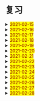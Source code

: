 # 复习

<details>
  <summary><mark><font color=darkred>2021-02-15</font></mark></summary>
<br/>cold cold 冷的；伤风；感冒
<br/>both both 双方；两者
<br/>woman woman 女人；妇女；
<br/>always always 通常；总是；
<br/>bread bread 面包；生计；
<br/>agree agree 同意；赞同；
<br/>clever clever 聪明的 伶俐的
<br/>run run run 奔跑；跑；赛跑；管理；经营；
<br/>who who 谁；
<br/>cover cover 翻唱；覆盖；封面；盖子；
<br/>cream cream 奶油；乳脂；奶油色；淡黄色；米色；
<br/>playground playground 操场；
<br/>please please 拜托；请；使满意；取悦；
<br/>bread bread 面包；生计；
<br/>happy happy 快乐的；幸福的；高兴的；
<br/>clever clever 聪明的；伶俐的；
<br/>air air 空气；大气；
<br/>brave brave 勇敢的；
<br/>camp camp 野营；宿营；夏令营；
<br/>cream cream 奶油；乳脂；淡黄色；米黄色；奶油色；
<br/>late late 迟的；晚的；迟地；晚地；
<br/>song song 歌曲；乐曲；
<br/>cost cost 费用；花费；成本；代价；
<br/>he he 他；
<br/>anyway anyway 总之；不管怎样；无论如何
<br/>what what 什么；
<br/>brave brave 勇敢的；
<br/>camp camp 宿营；野营；夏令营；
<br/>head head 头部；头顶；头；领导；主管；
<br/>late late 迟的；晚的；迟地；晚地；
<br/>among among 在中间（三个以上之间）
<br/>cost cost 花费；成本；代价；费用；
<br/>pupil pupil 学生；未成年；瞳孔；
<br/>anyway anyway 总之；不管怎样；无论如何；
<br/>brain brain 大脑；头脑；智力；
<br/>bread bread 面包；生计；
<br/>kind kind 种类；友善的；仁慈的；性质；
<br/>clever clever 聪明的；伶俐的；
<br/>teacher teacher 教师；
<br/>among among 在中间；
<br/>cream cream 奶油；乳脂；淡黄色；奶油色；米色；
<br/>pupil pupil 学生；未成年；瞳孔；
<br/>chopsticks chopsticks 筷子；
<br/>brain brain 大脑；头脑；智力；
<br/>lunch lunch 午餐；午饭；
<br/>kind kind 种类；友善的；仁慈的；性质；
<br/>feel feel 感觉；觉得；
<br/>brave brave 勇敢的；
<br/>camp camp 宿营；野营；夏令营；
<br/>use use use 使用；
<br/>late late 
<br/>cost cost 
<br/>anyway anyway
<br/>bridge bridge  桥；桥牌；
<br/>kind kind 种类；性质；仁慈的；友善的；
<br/>umbrella umbrella 伞；雨伞；保护伞；太阳伞；
<br/>hour hour 小时；
<br/>among among 在中间；
<br/>dear dear 亲爱的；昂贵的；
<br/>pupil pupil 学生；未成年；瞳孔；
<br/>about about 关于；大约；在各处；四处；
<br/>brain brain 大脑；脑袋；智力；
<br/>brideg bridge 桥；桥牌；
<br/>kind kind 种类；性质；仁慈的；友善的；
<br/>umbrella umbrella 伞；雨伞；保护伞；太阳伞；
<br/>cook cook 炊事员；厨师；烹调；做饭；
<br/>cake cake 蛋糕；饼；糕；
<br/>dear dear 亲爱的；昂贵的；
<br/>now now 现在；马上；
<br/>mother mother 母亲；
<br/>table table 表格；桌子；
<br/>old old 老的；
<br/>hungry hungry 饥饿的；渴望的；
<br/>bridge bridge 桥；桥牌；
<br/>cook cook 炊事员；厨师；烹调；做饭；
<br/>kind kind 
<br/>umbrella umbrella 
<br/>dear dear 亲爱的；昂贵的；
<br/>hungry hungry 饥饿的；渴望的；
<br/>cook cook 
<br/>hungry hungry 

</details>

<details>
  <summary><mark><font color=darkred>2021-02-16</font></mark></summary>
  <br/>awful awful 可怕的；骇人的；难过的；极坏的；糟糕的；极讨厌的；非常的；极大的；
  <br/>china china 中国；瓷器；瓷料；
  <br/>centre centre 中央；中心；
  <br/>green green 绿色；绿色的；青春；
  <br/>also also 也；还；
  <br/>choice choice 选择；
  <br/>elephant elephant 大象；
  <br/>zoo zoo 动物园；
  <br/>century century 百年；世纪；
  <br/>awful awful 可怕的；骇人的；难过的；非常的；
  <br/>many many 许多的；许多人或物
  <br/>dark 黑暗；深色的；
  <br/>attend attend 参加；出席；
  <br/>also also 也；还；
  <br/>correct correct 正确的；改正；纠正；
  <br/>fruit fruit 水果；
  <br/>word word 单词；话；
  <br/>century century 百年；世纪；
  <br/>bedroom bedroom 卧室；寝室；
  <br/>central central 中心的；中央的
  <br/>star star 星星；恒星；明星；星形；
  <br/>banana banana 香蕉；
  <br/>kind kind 种类；性质；友善的；仁慈的；
  <br/>correct correct 正确的；改正；纠正；
  <br/>ancient ancient 古代的；远古的；
  <br/>any any 任何；一些；
  <br/>hear hear 听见；听到；听说；
  <br/>awful awful 
  <br/>community community 社区；共同体；共同性；共同；一致；
  <br/>clothes clothes 衣服；
  <br/>difficult difficult 困难的；难的；
  <br/>kind kind 种类；性质；友善的；仁慈的；
  <br/>also also 也；还；
  <br/>ancient ancient 远古的；古代的；
  <br/>conversation conversation  谈话；交谈；
  <br/>crazy crazy 疯狂；着迷的；狂热的；发疯的；
  <br/>century century 百年；世纪；
  <br/>community community 社区；共同体；共同性；一致；
  <br/>anyone anyone 任何人；
  <br/>blind blind 瞎的；失明的；
  <br/>kind kind 种类；性质；仁慈的；友善的；
  <br/>girl girl 女孩；
  <br/>you you 你；
  <br/>conversation conversation 谈话；交谈；
  <br/>correct correct  正确的；改正；纠正；
  <br/>your your 你们的；
  <br/>friend friend 朋友；助手；赞助者；
  <br/>certain certain 确定的；肯定的；某些的；某个的；
  <br/>blind blind 瞎的；失明的；
  <br/>alone alone 独自的；单独的；独自地；单独地；
  <br/>flower flower 花；
  <br/>biscuit biscuit 饼干；松饼；淡黄褐色；
  <br/>ancient ancient 古代的；远古的；
  <br/>capital capital 首都；省会；大写字母；资本家
  <br/>climb climb  攀登；攀爬；
  <br/>community community 社区；共同体；共同性；一致；相同；
  <br/>certain certain 确定的；肯定的；某些的；某个的；
  <br/>blind blind 瞎的；失明的；；
  <br/>alone 独自的；单独的；独自地；单独地；
  <br/>windy windy 有风的；多风的；
  <br/>biscuit biscuit 饼干；松饼；淡黄褐色；
  <br/>ancient ancient 远古的；古代的；
  <br/>capital capital 首都；省会；资本家；大写字母；
  <br/>kind kind 种类；性质；仁慈的；友善的；
  <br/>again again 再来；又；再；
  <br/>certain certain 确定的；肯定的；某些的；某个的；
  <br/>blind blind 瞎的；失明的；
  <br/>alone alone 单独的；独自的；单独地；独自地；
  <br/>love love 喜爱；热爱；爱；
  <br/>biscuit biscuit 饼干；松饼；淡黄褐色；
  <br/>conversation conversation 谈话；交谈；
  <br/>sweater sweater 厚运动衫；毛衣；
  <br/>best best 最好的；最好地；最；极；最佳；
  <br/>ancient ancient 远古的；古代的；
  <br/>capital capital 首都；省会；资本家；大写字母；
  <br/>certain certain 确定的；肯定的；某些的；某个的
  <br/>blind blind 瞎的；失明的；
  <br/>alone alone 单独的；独自的；单独地；独自地；
  <br/>biscuit biscuit 饼干；松饼；淡黄褐色；
  <br/>conversation conversation 谈话；交谈；
  <br/>sweater sweater 厚运动衫；毛衣；
  </details>
  <details> 
  <summary><mark><font color=darkred>2021-02-17</font></mark></summary>
  <br/>under under 在...下面；向...下面；
  <br/>give give 给予；给；
  <br/>bus bus 公共汽车；
  <br/>duck duck 鸭子；零分；鸭肉
  <br/>artist artist 艺术家；
  <br/>fine fine 极好的；健康的；细的；纤细的；
  <br/>hello hello 哈喽；喂；你好；
  <br/>dinner dinner 晚餐；正餐；宴会；
  <br/>beat beat 打；击；敲；赢；战胜；
  <br/>soup soup 汤；汁；马力；
  <br/>pencil pencil 铅笔；
  <br/>tomato tomato 西红柿；番茄
  <br/>kitchen kitchen 厨房；炊事人员;炊具
  <br/>child child 孩子；儿童；
  <br/>lake lake 湖；江；
  <br/>bean bean 豆；豆荚；豆科植物；菜豆；豆形种子；
  <br/>Mr Mr 男士；先生；
  <br/>blackboard blackboard 黑板；
  <br/>hair hair 头发；些微；毛发；
  <br/>pencil pencil 铅笔；
  <br/>morning morning 早上；早晨；上午；
  <br/>kitchen kitchen 厨房；炊事人员；炊具；
  <br/>advice advice 建议；忠告；劝告；
  <br/>lake lake 江；湖；
  <br/>bean bean 豆；豆科植物；豆荚；豆形种子；
  <br/>dad dad 父亲；爸爸；爹爹；
  <br/>half half 一半；半；半个；
  <br/>hair hair 头发；毛发；些微；
  <br/>let let 假设；让；允许；出租；
  <br/>classroom classroom 教室；
  <br/>but but 但是；除...外；
  <br/>advice advice advise 建议；忠告；劝告；
  <br/>cloudy cloudy 多云的；阴天的；
  <br/>bean bean bean 豆科；豆；豆荚；豆科植物；豆形种子；
  <br/>hand hand 手；传递；交递；
  <br/>beef beef 牛肉；养；加强；
  <br/>or or 或者；
  <br/>cancer cancer 癌症；恶性肿瘤；
  <br/>pencil pencil 铅笔；
  <br/>house house 房子；住宅；
  <br/>kitchen kitchen 厨师；炊事人员；炊具；
  <br/>lake lake 湖；
  <br/>eye eye 眼睛；
  <br/>bathroom bathroom 浴室；盥洗室；
  <br/>hair hair 头发；毛发；些微；
  <br/>kite kite 风筝；骗钱；涂改；
  <br/>sorry sorry 对不起；抱歉的；
  <br/>place place 住址；地方；安排；放置；
  <br/>advice advice 建议；忠告；劝告；
  <br/>create create 创造；创建；创作；
  <br/>bean bean 豆；豆科植物；豆荚；豆形种子；
  <br/>great great 极好地；很好地；很棒地；巨大的；重大的；极大的；伟大的；好极了；重要的；大师；
  <br/>spring spring 春天；春季；泉水；泉；跳跃；跳起；弹起；
  <br/>short short 短的；个子矮的；
  <br/>kite kite 风筝；骗钱；涂改；
  <br/>picture picture 照片；头像；图画；
  <br/>pen pen 钢笔；
  <br/>season season 季节；赛季；季；
  <br/>yesterday yesterday 昨天；在昨天；
  <br/>kite kite 
   </details>
<details> 
  <summary><mark><font color=darkred>2021-02-18</font></mark></summary>
  <br/>almost almost 几乎；差不多
  <br/>careless careless 粗心的；
  <br/>farmer farmer 农场主；农民；
  <br/>clear clear 清楚的；明确的；清除
  <br/>evening evening 晚上；傍晚；
  <br/>photo photo 照片；
  <br/>bottle bottle 瓶子；一瓶的容量；
  <br/>card card 卡片；明信片；纸牌；贺卡；
  <br/>weather weather 天气；
  <br/>close close 关闭；结束；终止；接近；倒闭；
  <br/>careless careless 粗心的；
  <br/>cross cross 穿过；交叉；十字形；
  <br/>supermarket supermarket 超级市场；超市；
  <br/>football football 足球；足球运动；
  <br/>Australian Australian 澳大利亚的；澳大利亚人的；
  <br/>bottle bottle 瓶子；一瓶的容量；
  <br/>nurse nurse 护士；保姆；照料；护理；
  <br/>April April 四月；
  <br/>it it 它；
  <br/>carry carry 搬；运；带；携带；
  <br/>drink drink 喝；喝酒；饮料；饮；酒；
  <br/>army army 军队；陆军；
  <br/>corner corner 角落；拐角处；
  <br/>and and and 和；
  <br/>cheap cheap 便宜的；
  <br/>snow snow 雪；下雪；
  <br/>river river 河；江；
  <br/>careless careless 粗心的；
  <br/>carrot carrot 胡萝卜；红萝卜；
  <br/>board board 黑板；甲板；木板；董事会；
  <br/>aloud aloud 大声地；
  <br/>corner corner 角落；拐角处；
  <br/>subject subject 课程；科目；学科；主体；主语；
  <br/>cheap cheap 便宜的；
  <br/>bottle bottle 瓶子；一瓶的容量；
  <br/>there there 在那里；那里；到那里；往那里；你瞧；好啦；
  <br/>careful careful 小心的；仔细的；
  <br/>carrot carrot 胡萝卜；红萝卜；
  <br/>big big 大的；
  <br/>milk milk 牛奶；挤奶；
  <br/>kind kind 种类；性质；仁慈的；友善的；
  <br/>fly fly 飞；放飞；飞逝；苍蝇；
  <br/>avoid avoid 避免；避开；
  <br/>them them 他们；它们；她们
  <br/>bike bike 自行车；脚踏车；
  <br/>afraid afraid 害怕；担心；恐怕；
  <br/>calendar calendar 日历；历法；重大事件日程表；
  <br/>by by 乘；通过；靠；用；
  <br/>corner corner 拐角处；角落
  <br/>coat coat 外套；涂层；表皮；皮毛；
  <br/>cheap cheap 便宜的；
  <br/>complete complete 完整的；完全的；全部的；完成；
  <br/>body body 主体；尸体；身体；正文；
  <br/>away away （离）开；向远处；
  <br/>afraid afraid 害怕；恐怕；担心；
  <br/>calendar calendar 日历；历程；重大事件日程表；
  <br/>carrot carrot 胡萝卜；红萝卜；
  <br/>coat coat 外套；涂层；表皮；
  <br/>away away 离开；向远处；
  <br/>afraid afraid 害怕；恐怕；担心；
  <br/>calendar calendar 日历；历程；重大事件日程表；
  <br/>coat coat 
</details>
<details> 
  <summary><mark><font color=darkred>2021-02-19</font></mark></summary>
  <br/>cotton cotton 棉花；棉；棉布；
  <br/>cinema cinema 电影院；电影院；
  <br/>continue continue 持续；继续
  <br/>ear ear 耳朵；
  <br/>grass grass 早；草地；草坪；
  <br/>cent cent 美分；
  <br/>break break  间隙；休息；打破；损坏；撕开；
  <br/>daughter daughter 女儿；
  <br/>blood blood 血；血统；血液；抽血；
  <br/>cotton cotton 棉；棉布；棉花；
  <br/>taxi taxi 出租汽车；
  <br/>continue continue 继续；持续；
  <br/>Asian Asian 亚洲人；亚洲人的；亚洲的；
  <br/>grass grass 草；草地；草坪；
  <br/>cent cent 美分；
  <br/>coolect collect  收集；募捐；
  <br/>daughter daughter 女儿；
  <br/>blood blood 血；血液；血统；
  <br/>cotton cotton 棉；棉花；棉布；
  <br/>cousin cousin 堂表 兄弟姐妹；
  <br/>art art 艺术；美术；
  <br/>talk talk 谈论；谈话；讲话；演讲；讲座；
  <br/>film film 电影；胶卷；拍摄；
  <br/>deaf deaf 聋的；
  <br/>collect collect 收集；募捐；
  <br/>walk walk 散步；行走；不行；
  <br/>summer summer 夏天；夏季；
  <br/>nose nose 鼻子；
  <br/>cousin cousin 堂表兄弟姐妹；
  <br/>breath breath 呼吸；
  <br/>continue continue 继续；持续；
  <br/>butter butter 黄油；奶油；
  <br/>deaf deaf 聋的；
  <br/>grass grass 草；草地；草坪；
  <br/>cent cent 美分；
  <br/>daughter daughter 女儿；
  <br/>blood blood 血；血液；血统；
  <br/>cotton cotton 棉布；棉花；棉；
  <br/>skirt skirt 裙子；衬裙；
  <br/>easy easy 容易的；简单的；
  <br/>butter butter 黄油；奶油；
  <br/>have have 拥有；得到；有；吃；喝；进行；从事；
  <br/>collect collect 收集；；募捐；
  <br/>travel travel 旅行；出行；长途行走；游历；旅游；
  <br/>stand stand 战力；位于；容忍；忍让；
  <br/>brown brown 褐色的；棕色的；褐色；棕色；
  <br/>cousin cousin 堂表兄弟姐妹；
  <br/>competitoin competition 竞争；竞赛；
  <br/>food food 食物；食品；
  <br/>deaf deaf 聋的；
  <br/>danger danger 危险；
  <br/>sister sister 姐、妹
  <br/>Canadian Canadian 加拿大的；加拿大人的；加拿大人；
  <br/>burn burn 烧伤；燃烧；淡然；烧毁；烧；
  <br/>brown brown 褐色的；棕色的；褐色；棕色；
  <br/>are are 是；
  <br/>competition competition 竞争；竞赛；
  <br/>wrong wrong 错误的；有毛病的；不正常的；
  <br/>baseball baseball 棒球；棒球运动；
  <br/>butter butter 黄油；奶油；
  <br/>brush brush 刷子；轻拂；刷；擦；
  <br/>become become 变得；成为；
  <br/>burn burn 燃烧；烧毁；点燃；烧伤；
  <br/>address address 地址；所在地；
  <br/>face face 脸；面临；面对；
  <br/>to to 到；往；朝；位于...方向；对；对于；
  <br/>America America 美国；
  <br/>coal coal 煤；
  <br/>bear bear 熊；承受；忍受；
  <br/>brush brush 刷；擦；刷子；轻拂；
  <br/>brown brown 
  <br/>competition competition 
  <br/>burn burn
  <br/>brush brush 
</details>
<details> 
  <summary><mark><font color=darkred>2021-02-20</font></mark></summary>
  <br/>can can 可能；可以；能够；
  <br/>Britain Britain 英国；大不列颠；
  <br/>breakfast breakfast 早餐；
  <br/>when when 什么时间；什么时候；
  <br/>schoolbag schoolbag 书包；
  <br/>along along 向前；一道；沿着；
  <br/>cute cute 聪明的；伶俐的；漂亮的；
  <br/>bright bright 车头灯光；明亮的；聪明的；伶俐的；
  <br/>boat boat 小船；小舟；
  <br/>because because 因为；
  <br/>Britain Britain 英国；大不列颠；
  <br/>idea idea 主意；想法；
  <br/>boring boring 令人厌倦的；乏味的；无聊的；
  <br/>concert concert 音乐会；一致；和谐；
  <br/>along along 沿着；向前；一道；
  <br/>blouse blouse 宽松的上衣；女衬衫；短上衣；
  <br/>bright bright 车头灯光；明亮的；聪明的；伶俐的；
  <br/>try try 尝试；试用；试做；努力；试图；
  <br/>build build 建筑；建造；开发；建构；体型；体格；身材；
  <br/>coach coach 长途汽车；教练；
  <br/>catch catch 捉住；接住；赶上；染上；
  <br/>boring boring 令人厌倦的；乏味的；无聊的；
  <br/>concert concert 音乐会；一致；和谐；
  <br/>jump jump 跳；蹦；
  <br/>blouse blouse 宽松的上衣；女衬衫；短上衣；
  <br/>umbrella umbrella 伞；雨伞；保护伞；太阳伞；
  <br/>attention attention 注意；注意力；
  <br/>chalk chalk 白垩；粉笔；
  <br/>coach coach 长途汽车；教练；
  <br/>Africa Africa 非洲；
  <br/>sit sit 坐；
  <br/>Britain Britain 英国；大不列颠；
  <br/>basket basket 篮子；筐；一筐；一篮；
  <br/>along along 向前；一道；沿着；
  <br/>bright bright 车头灯光；明亮的；聪明的；伶俐的；
  <br/>attention attention 注意；注意力；
  <br/>a a 一个；一；
  <br/>brain brain 头脑；大脑；智力；
  <br/>although although 虽然；
  <br/>boring boring 令人厌倦的；乏味的；无聊的；
  <br/>concert concert 音乐会；一致；和谐；
  <br/>appear appear 出现；显得；看来；似乎；
  <br/>blouse blouse 宽松的上衣；女衬衫；短上衣；
  <br/>vegetable vegetable 蔬菜；植物；
  <br/>bell bell 钟；铃；钟声；铃声；钟形物；
  <br/>coach coach 长途汽车；教练；
  <br/>moon moon  月亮；月球；卫星；
  <br/>fast fast 快的；快地；
  <br/>awake awake 觉醒；醒着的；
  <br/>white white 白色；白色的；
  <br/>camp camp 野营；宿营；夏令营；
  <br/>then then 然后；那么；当时；那时；
  <br/>attention attention 注意；注意力；
  <br/>African African 非洲的；非洲人的；非洲人；
  <br/>Canada Canada 加拿大；
  <br/>moon moon 月亮；
  <br/>animal animal 动物；
  <br/>course course 课程；科目；进程；线程；
  <br/>daily daily 日常的；每天的；日报；天天；
  <br/>camp camp 夏令营；宿营；野营；
  <br/>little little 小的；少的；年幼的；
  <br/>chair chair 椅子；讲座；
  <br/>right right 向右；正确的；对的；正当；公正；右边的；适当的；
  <br/>moon moon 
  <br/>camp camp 
</details>
<details> 
  <summary><mark><font color=darkred>2021-02-21</font></mark></summary>
  <br/>celebrate celebrate 庆祝；庆贺；举行；
  <br/>left left 向左；左边的；
  <br/>beach beach 海滩
  <br/>blind blind 瞎的；失明的；
  <br/>city city 城市；
  <br/>ill ill 有病的；不健康的；邪恶的；生病的；
  <br/>book book 书籍；预定；账簿；名册；
  <br/>British British 英国的；英国人的；英国人；
  <br/>today today 今天；今日；现在；当前；
  <br/>celebrate celebrate 庆祝；庆贺；举行；
  <br/>around around 在...周围；在...各处；大约；在周围；在附近；迂回地；
  <br/>autumn autumn 秋天；秋季；成熟期；
  <br/>blind blind 瞎的；失明的；
  <br/>shoe shoe 鞋；
  <br/>courage courage 勇气；胆量；
  <br/>read read 阅读；读；朗读；
  <br/>pig pig 猪；
  <br/>where where 在哪里；
  <br/>as as 作为；当做；
  <br/>around around 大约；在附近；在...周围；
  <br/>autumn autumn 秋天；秋季；成熟期；
  <br/>play play 玩；扮演；演奏；游戏；比赛；作用；
  <br/>too too 也；还；又；过分；
  <br/>courage courage 勇气；胆量；
  <br/>think think 认为；想；
  <br/>mouth mouth 嘴；口；
  <br/>put put 放；摆；
  <br/>as as 当做；认为；
  <br/>bring bring 带来；拿来；
  <br/>English English 英语；
  <br/>celebrate celebrate 庆祝；庆贺；举行；
  <br/>blind blind 瞎的；失明的；
  <br/>courage courage 勇气；胆量；
  <br/>add add 添加；加法；加；增加；
  <br/>mouth mouth 嘴；口；
  <br/>put put 放；摆；
  <br/>far far 较远的；远处的；很；极；大；
  <br/>bring bring 带来；拿来；
  <br/>potato potato 土豆；马铃薯
  <br/>crayon crayon 蜡笔；
  <br/>around around 大约；在附近；在...周围；
  <br/>autumn autumn 秋天；秋季；成熟期；
  <br/>leg leg 腿；支架；
  <br/>bill bill 账单；法案；议案；钞票；纸币；
  <br/>foot foot 足；脚；英尺；
  <br/>far far 较远处；很；极；大；远处的；
  <br/>as as 当做；认为；
  <br/>potato potato 土豆；马铃薯；
  <br/>crayon crayon 蜡笔；
  <br/>grandfather grandfather 外祖父；祖父；
  <br/>club club 俱乐部；夜总会；社团；
  <br/>control control 控制；抑制；管理；
  <br/>bill bill 账单；纸币；钞票；法案；议案；
  <br/>foot foot 足；脚；英尺（feet）
  <br/>courage courage 勇气；胆量；
  <br/>minute minute 分钟；分；
  <br/>mouth mouth 嘴；口；
  <br/>put put 放；摆；
  <br/>bring bring 带来；拿来；
  <br/>for for 因为； （表示对象）给；（表示目的）为；（表示目标）去向；往；向；
  <br/>control control 抑制；控制；管理；
  <br/>culture culture 文化；培养；文明；
  <br/>horse horse 马；
  <br/>far far 较远处；远处的；很；极；大；
  <br/>at at 在；
  <br/>potato potato 土豆；马铃薯；
  <br/>crayon crayon 蜡笔；
  <br/>up up 上；向上；在上方；起来；上面的；上升；
  <br/>no no 不；不是；
  <br/>bill bill 账单；法案；议案；钞票；纸币；
  <br/>culture culture 文化；文明；培养；
  <br/>foot foot 足；脚；英尺；
  <br/>computer computer 计算机；
  <br/>at at 在；
  <br/>heavy heavy 沉重的；重的；沉的；过度的；
  <br/>month month 月；月份；
  <br/>tell tell 告诉；讲述；吩咐；
  <br/>control control 控制；抑制；管理；
  <br/>culture culture 文化；文明；培养；
  <br/>at at 在；
</details>
<details> 
  <summary><mark><font color=darkred>2021-02-22</font></mark></summary>
  <br/>help help 帮助；帮忙；
  <br/>worry worry 担心；发愁；烦恼；忧虑；
  <br/>customer customer 顾客；消费者；
  <br/>bowl bowl 碗；
  <br/>children children 孩子们；
  <br/>between between between 在...之间；
  <br/>business business 工厂；企业；商行；商务；事务；
  <br/>begin begin 开始；着手；
  <br/>favourite favourite 特别喜爱的；特别喜爱的人或物；
  <br/>beside beside 在...旁边；靠近
  <br/>worry worry 担心；烦恼；忧虑；发愁；
  <br/>light light 灯光；光线；光；轻的；点燃；照亮；
  <br/>bowl bowl 碗；
  <br/>college college 学院；专科学校；
  <br/>juice juice 果汁；菜汁；果汁饮料；肉汁；
  <br/>an an 一个；一；
  <br/>begin begin 开始；着手；
  <br/>plane plane 飞机；平面；水平
  <br/>December December 十二月；
  <br/>answer answer 回答；答复；答案；
  <br/>borrow borrow 借用；借；
  <br/>airport airport 机场；
  <br/>ruler ruler 统治者；管理者；尺子；
  <br/>street street 街道；街道的；
  <br/>Australia Australia 澳大利亚；
  <br/>cook cook 做饭；炊事员；厨师；烹调；
  <br/>ship ship 船；轮船；用船装运；
  <br/>worry worry 担心；忧虑；发愁；烦恼；
  <br/>answer answer 答复；回答；答案；
  <br/>warm warm 暖和的；温暖的；
  <br/>bowl bowl 碗；
  <br/>ruler ruler 统治者；管理者；尺子；
  <br/>communicate communicate 交流；沟通；传达；
  <br/>company company 公司；陪伴；同伴；
  <br/>capital capital 首都；大写字母；省会；资本家；
  <br/>begin begin 开始；着手；
  <br/>sad sad 令人伤心的；可惜；
  <br/>candle candle 蜡烛；
  <br/>warm warm 暖和的；温暖的；
  <br/>good good 好；
  <br/>bread bread 面包；生计；
  <br/>not not 不
  <br/>company company 同伴；公司；陪伴；
  <br/>area area 地区；区域；
  <br/>Ms Ms 女士；
  <br/>sock sock 短袜；
  <br/>candle candle 蜡烛；
  <br/>compare compare 比较；对照；比得上；
  <br/>anwser anwser 回答；答复；答案；
  <br/>bread bread 面包；生计；
  <br/>pupil pupil 小学生；弟子；瞳孔；未成年人；
  <br/>ruler ruler 统治者；管理者；尺子；
  <br/>dirty dirty 脏的；
  <br/>article article 文章；
  <br/>sock sock 短袜；
  <br/>biscuit biscuit 饼干；松饼；淡黄褐色；
  <br/>compare compare 比较；对照；比得上；
  <br/>below below 在...的下面；低于；
  <br/>warm warm 暖和的；温暖的；
  <br/>tomorrow tomorrow 明天；在明天；
  <br/>century century century 百年；世纪；
  <br/>dirty dirty 脏的；
  <br/>company company 公司；陪伴；同伴；
  <br/>anywhere anywhere 任何地方；
  <br/>biscuit biscuit 松饼；饼干；淡黄褐色；
  <br/>compare compare 比较；对照；比得上；
  <br/>below below 低于；在...的下面；
  <br/>candle candle 蜡烛；
  <br/>bread bread 面包；生计；
  <br/>century century 百年；世纪；
  <br/>sock sock 短袜；
  <br/>dirty dirty 脏的；
  <br/>biscuit biscuit 
  <br/>compare compare 
  <br/>below below 
  <br/>century century 
</details>
<details> 
  <summary><mark><font color=darkred>2021-02-23</font></mark></summary>
  <br/>hospital hospital 医院；
  <br/>allow allow 允许；准许；
  <br/>bridge bridge 桥；桥牌；
  <br/>open open 打开；开着的；敞开的；开阔的；
  <br/>PE PE 体育;体育课； physical education
  <br/>door door 门；门户；
  <br/>classmate classmate 同班同学；
  <br/>toilet toilet 厕所；盥洗室；
  <br/>uncle uncle 叔叔；舅；伯；姑父；姨夫；
  <br/>couple couple 夫妇；一对；结合；连合；
  <br/>miss miss 错过；女士；小姐；想念；未击中；打偏；
  <br/>bridge bridge 桥；桥牌；
  <br/>against against 反对；对着；
  <br/>kid kid 孩子；小山羊；欺骗；取笑；
  <br/>church church 教堂；礼拜；教派；
  <br/>air air 空气；大气；
  <br/>advantage advantage 优势；优点；有利条件；
  <br/>panda panda 熊猫；
  <br/>color color 颜色；
  <br/>certainly certainly 当然；无疑；确定；
  <br/>coffee coffee 咖啡；
  <br/>coast coast 海岸；海滨；
  <br/>park park 公园；停放；
  <br/>church church 教堂；教派；礼拜；
  <br/>care care 小心；照料；保护；介意；在乎；关心；
  <br/>advantage advantage 优势；优点；有利条件；
  <br/>buy buy 购买；买东西；
  <br/>exercise exercise 锻炼；运动；
  <br/>certainly certainly 当然；无疑；确定；
  <br/>car car 汽车；小汽车；
  <br/>coast coast 海岸；海滨；
  <br/>his his 他的；
  <br/>bridge bridge 桥；桥牌；
  <br/>way way 方式；方法；路；路线；
  <br/>advantage advantage 优势；有利条件；优点；
  <br/>consider consider 考虑；认为；细想；
  <br/>sunny sunny 阳光充足的；晴朗的；
  <br/>black black 黑色；黑色的；
  <br/>arrive arrive 到达；
  <br/>advise advise 建议；劝告；
  <br/>bicycle bicycle bicycle 自行车；脚踏车；
  <br/>bridge bridge 桥；桥牌；
  <br/>way way 路线；路；方式；方法；
  <br/>church church 教堂；教派；礼拜；
  <br/>consider consider 考虑；认为；细想；
  <br/>the the 那个；这个；那些；这些；
  <br/>behind behind 在...后面
  <br/>always always 通常；总是；
  <br/>certainly certainly 当然；无疑；确定；
  <br/>music music 音乐；乐曲；
  <br/>coast coast 海岸；海滨；
  <br/>arm arm 手臂；上肢；武装；装备；
  <br/>advantage advantage 优势；有利条件；优点；
  <br/>dear dear 亲爱的；昂贵的；
  <br/>thin thin 变薄的；变瘦的；变稀的；薄的；瘦的；
  <br/>behind behind 在...后面；
  <br/>busy busy 繁忙；忙的；忙碌的；
  <br/>balloon balloon 气球；膨胀；激增；热气球；
  <br/>birthday birthday 生日；诞辰；
  <br/>bridge bridge 桥；桥牌；
  <br/>way way 路；路线；方式；方法；
  <br/>near near 靠近的；附近；邻近；
  <br/>consider consider 考虑；认为；细想；
  <br/>behind behind 在...后面；
  <br/>balloon balloon 气球；热气球；膨胀；激增；
  <br/>near near near 靠近；邻近；附近的；
  <br/>balloon balloon 
  <br/>near near near 
</details>
<details> 
  <summary><mark><font color=darkred>2021-02-24</font></mark></summary>
  <br/>much much 非常；十分；大量；许多；多少；
  <br/>condition condition 条件；状况；
  <br/>change change 改变；变化；零钱；
  <br/>doctor doctor 医生；博士
  <br/>parent parent 父母；
  <br/>well well 好；健康的；良好的；井；水井；气井；油井；
  <br/>work work 工作；劳动；起作用；有效果；奏效；
  <br/>we we 我们；
  <br/>down down 下；向下；沿...而下；
  <br/>ice ice 冰；冰淇淋；
  <br/>bag bag 书包；提包；袋子；
  <br/>live live 生活；居住；实践；身体力行；
  <br/>me me 我；
  <br/>fruit fruit 水果；产物；
  <br/>our our 我们的；
  <br/>dress dress 连衣裙；服装；
  <br/>elephant elephant 大象；大号图画纸；
  <br/>new new 新的；
  <br/>dance dance 舞蹈；跳舞；
  <br/>attend attend 参加；出席；
  <br/>dead dead 死的；死者；
  <br/>correct correct 正确的；纠正；改正；
  <br/>chemistry chemistry 化学；化学过程；
  <br/>story story 故事；小说；
  <br/>dress dress 连衣裙；服装；
  <br/>cut cut 切；割；
  <br/>Christmas Christmas 圣诞节；
  <br/>Asia Asia 亚洲；
  <br/>swim swim 游；游泳；
  <br/>countryside countryside 乡村；农村地区；
  <br/>fan fan 狂热爱好者；扇子；风扇；迷；
  <br/>beautiful beautiful 漂亮的；美丽的；
  <br/>water water 水；浇水；
  <br/>is is 是；
  <br/>sport sport 体育；体育运动；
  <br/>connect connect 连接；联系；
  <br/>ancient ancient 古代的；远古的；
  <br/>very very 非常；很；
  <br/>meet meet 遇到；满足；达到；遇见；相遇；见到；
  <br/>monkey monkey 猴子；
  <br/>cannot cannot 不能；无法
  <br/>dress dress 连衣裙；服装；
  <br/>country country 国家；乡村；
  <br/>of of （表示所属其中）...的
  <br/>all all 所有的；全部的；全部；
  <br/>ancient ancient 远古的；古代的；
  <br/>clock clock 钟；计时器；
  <br/>windy windy 有风的；多风的；
  <br/>of of 
  <br/>ancient ancient 远古的；古代的；
  <br/>windy windy 有风的；多风的；
  </details>
<details> 
  <summary><mark><font color=darkred>2021-02-25</font></mark></summary>
  <br/>TV TV 电视机；电视；
  <br/>people people 人；人类；公民；
  <br/>Chinese Chinese 汉语；中国的；中国人的；中国人；中文；中餐；
  <br/>get get 变得；得到；购买；到达；
  <br/>see see 看见；领会；理解；
  <br/>high high 高的；奢侈的；
  <br/>young young 年轻的；
  <br/>my my 我的；
  <br/>red red 红色；红色的；
  <br/>age age 年龄；时代；
  <br/>egg egg 蛋；
  <br/>this this 这；这个；
  <br/>get get 取得；得到；到达；购买；
  <br/>hair hair 头发；
  <br/>sleep sleep 睡觉；
  <br/>tea tea 茶叶；茶；
  <br/>wear wear 穿着；戴；面露；面带；
  <br/>background background 背景；
  <br/>sheep sheep 绵羊；
  <br/>fish fish 鱼；鱼肉；
  <br/>school school 学校；培养；教育；
  <br/>get get 取得；得到；到达；购买；
  <br/>cover cover 翻唱；覆盖；盖子；封面；
  <br/>in in 在里面；在内；
  <br/>why why 为什么；
  <br/>listen listen 听；倾听；列举；列于表上；
  <br/>welcome welcome 欢迎；迎接；
  <br/>man man 男人；
  <br/>every every 每一；
  <br/>tiger tiger 老虎；
  <br/>winter winter 冬天；冬季；
  <br/>chance chance 机率；机会；可能性；
  <br/>in in 在..里面；在里内；
  <br/>find find 寻找；找到；发现；
  <br/>her her 她的；她
  <br/>ask ask 询问；问；请求；邀请；
  <br/>want want 想要；要；
  <br/>cat cat 猫；猫科动物；
  <br/>interesting interesting 有趣的；
  <br/>get get 
  <br/>basic basic 基本的；
  <br/>bird bird 鸟；鸟类；
  <br/>early early 早地；早的；
  <br/>time time 时间；时候；时期；次；回；
  <br/>aunt aunt 婶婶；姑；伯母；舅母；阿姨；
  <br/>yellow yellow 黄色；黄色的；
  <br/>alive alive 活着的；存在的；
  <br/>box box 盒子；箱子；
  <br/>driver driver 司机；驾驶员；
  <br/>in in 
  <br/>early early 早的；早地；
  <br/>driver driver 司机；驾驶员；
  <br/>early early 早的；早地；
</details>
<details> 
  <summary><mark><font color=darkred>2021-02-26</font></mark></summary>
  <br/>know know 知道；懂；
  <br/>borther borther 兄，弟
  <br/>grandmother grandmother 外祖母；祖母；
  <br/>nice nice 很好；美好的；漂亮的；令人愉快的；
  <br/>rain rain 下雨；雨；雨水；
  <br/>choose choose 选择；
  <br/>class class 班级；阶层；
  <br/>shirt shirt 衬衫；
  <br/>yes yes 是；是的；
  <br/>conversation conversation  谈话；交谈；
  <br/>do do 做；干；
  <br/>bank bank 银行；堤坝；岸；
  <br/>coat coat 外套；涂层；表皮；皮毛；
  <br/>thank thank 谢谢；感谢；
  <br/>holiday holiday 假日；假期；
  <br/>cough cough 咳嗽；
  <br/>email email 电子邮件；地址；
  <br/>awful awful 可怕的；骇人的；难过的；极坏的；非常的；极大的；
  <br/>conversation conversation 谈话；交谈；
  <br/>certain certain 确定的；肯定的；某些的；某个的；
  <br/>apple apple 苹果；
  <br/>science science 科学；自然科学；
  <br/>basketball basketball 篮球；篮球运动；
  <br/>blow blow 击；打击；吹；吹气；刮风；
  <br/>cough cough 咳嗽；
  <br/>chess chess 棋；西洋棋；国际象棋；
  <br/>awful awful 可怕的；骇人的；非常的；极大的；难过的；
  <br/>afraid afraid 担心；恐怕；害怕；
  <br/>certain certain 确定的；肯定的；某些的；某个的；
  <br/>write write 写；书写；写作；
  <br/>science science 科学；自然科学；
  <br/>trousers trousers 裤子；长裤；
  <br/>week week 周；星期；
  <br/>shorts shorts 短裤；短运动裤；
  <br/>chess chess 棋；国际象棋；西洋棋；
  <br/>alone alone 孤独的；独自的；孤独地；独自地；
  <br/>china china 中国；瓷器；
  <br/>carrot carrot 胡萝卜；红萝卜；
  <br/>conversation conversation 谈话；交谈；
  <br/>clothes clothes 衣服；
  <br/>trousers trousers 裤子；长裤；
  <br/>father fahter 父亲；
  <br/>deal deal 协议；交易；处理；
  <br/>cough cough 咳嗽；
  <br/>awful awful 可怕的；骇人的；非常额；极大的；难过的；
  <br/>another another 另一个；别的；
  <br/>carrot carrot 胡萝卜；红萝卜；
  <br/>certain certain 确定的；肯定的；某些的；某个的；
  <br/>clothes clothes 衣服；
  <br/>kind kind 种类；友善的；仁慈的；性质；
  <br/>science science 科学；自然科学
  <br/>deal deal 协议；交易；处理；
  <br/>from from 来自；从哪里来；
  <br/>bed bed 床；
  <br/>another another 另一个；别的；
  <br/>chess chess 
  <br/>stop stop 停止；阻止；停；
  <br/>bored bored 无聊的；感到厌倦的；
  <br/>kind kind 种类；友善的；仁慈的；性质；
  <br/>community community 社区；共同体；共同性；相同；一致；
  <br/>trousers trousers 裤子；长裤；
  <br/>back back 背后；背部；后部；
  <br/>ant ant 蚂蚁；
  <br/>hi hi 嗨；喂；
  <br/>carrot carrot 
  <br/>clothes clothes 
  <br/>bored bored 无聊的；感到厌倦的；
  <br/>deal deal 
  <br/>community community 社区；共同体；共同性；一致；相同；
  <br/>another another 另一个；别的；
  <br/>kind kind 种类；友善的；仁慈的；性质；
  <br/>bored bored 
  <br/>cpmmunity community 
</details>
<details> 
  <summary><mark><font color=darkred>2021-02-27</font></mark></summary>
  <br/>coin coin 硬币；
  <br/>afford afford 负担得起；提供；给予；
  <br/>like like 喜欢；喜爱；像；
  <br/>competition competition 竞争；竞赛；
  <br/>beat beat 击；打；敲；赢；
  <br/>afternoon afternoon 下午；午后；
  <br/>some some 一些；若干；有些；某一；
  <br/>how how 怎么；
  <br/>copy copy 复制；拷贝；一本；一册；抄写；复印件
  <br/>coin coin coin 硬币；
  <br/>afford afford 提供；给予；负担得起；
  <br/>go go 去；
  <br/>competition competition 竞赛；竞争；
  <br/>chocolate chocolate 巧克力；
  <br/>eat eat 吃；
  <br/>season season 季节；季；赛季；
  <br/>room room 房间；室；
  <br/>floor floor 地板；地面；
  <br/>turn turn 转；轮次；旋转；轮流；
  <br/>boss boss 老板；上司；
  <br/>here here 这里；这儿；
  <br/>window window 窗口；窗；
  <br/>wait wait 等待；等；等候；
  <br/>library library 图书馆；
  <br/>him him 他；
  <br/>better better 更好的；更好地；更加；
  <br/>coin coin 硬币；
  <br/>afford afford 提供；给予；负担得起；
  <br/>chicken chicken 鸡肉；小鸡；鸡；
  <br/>competition competition 竞争；竞赛；
  <br/>make make 制作；做；制造；使得；
  <br/>name name 姓名；昵称；名字；
  <br/>burn burn 烧伤；烧毁；燃烧；点燃；
  <br/>game game 游戏；比赛
  <br/>noodle noodle 面条；笨蛋；
  <br/>mum mum 妈妈；沉默的；
  <br/>sometimes sometimes 有时候；有时；
  <br/>anything anything 任何事（物）/ 什么事|物
  <br/>say say 说；讲；
  <br/>baby baby 婴儿；幼崽；
  <br/>both both 两者；双方；两者的；双方的；
  <br/>burn burn 烧毁；烧伤；燃烧；点燃；烧；
  <br/>cartoon cartoon 卡通；动画片；
  <br/>map map 地图；分布图；示意图；
  <br/>bean bean 豆荚；豆；豆科植物；豆形种子；菜豆；
  <br/>center center 中心；中央；
  <br/>agree agree 同意；赞同；约定；商定；
  <br/>tired tired 疲劳的；累的；
  <br/>day day 天；日；白天；
  <br/>cotton cotton 棉；棉花；棉布；
  <br/>date date 日期；约会；注明日期；
  <br/>block block 块状；块；街区；障碍；阻塞；阻挡；妨碍；
  <br/>burn burn 烧伤；点燃；烧毁；燃烧；烧；
  <br/>bean bean 豆；菜豆；豆科植物；豆荚；豆形种子；
  <br/>tired tired 疲劳的；累的；
  <br/>cotton cotton 棉；棉布；棉花；
  <br/>bean bean  豆；豆科植物；菜豆；豆荚；
</details>
<details> 
  <summary><mark><font color=darkred>2021-02-28</font></mark></summary>
  <br/>hot hot 热的；辣的；热情的；
  <br/>their their 他们的；她们的；它们的；
  <br/>green green 绿色；绿色的；青春的；
  <br/>bit bit 一些；一点；少量的；
  <br/>anyway anyway 总之；不管怎样；无论如何；
  <br/>difficult difficult 困难的；难的；
  <br/>hungry hungry 饥饿的；
  <br/>anybody anybody 任何人；
  <br/>blind blind 瞎的；失明的；
  <br/>you you 你；你们；
  <br/>rice rice 米饭；米；大米；稻；
  <br/>camp camp 夏令营；宿营；野营；
  <br/>study study 学习；研究；书房；
  <br/>anyway anyway 总之；无论如何；不管怎样；
  <br/>any any 任何；一些；
  <br/>hungry hungry 饥饿的；渴望的
  <br/>what what 什么；
  <br/>blind blind 瞎的；失明的；
  <br/>love love 爱好；喜爱；热爱；
  <br/>again again 再；又；
  <br/>centre centre 中央；中心；
  <br/>potato potato 土豆；马铃薯；
  <br/>friend friend 朋友；
  <br/>police police 警察；警方；
  <br/>bedroom bedroom 卧室；寝室；
  <br/>anyone anyone 任何人；
  <br/>your your 你的；你们的；
  <br/>orange orange 橘色；橘色的；橙色；橙色的；橙子；橘子；
  <br/>lunch lunch 午餐；午饭；
  <br/>woman woman 女人；妇女；
  <br/>potato potato 土豆；马铃薯；
  <br/>anyway anyway 总之；不管怎样；无论如何；
  <br/>avoid avoid 避免；避开；
  <br/>hungry hungry 饥饿的；渴望的；
  <br/>anyone anyone 任何人；
  <br/>sun sun 阳光；太阳；
  <br/>blind blind 瞎的；失明的；
  <br/>old old 旧的；老的；
  <br/>she she 她；
  <br/>there there 那里；哪里的；在那里；往那里；
  <br/>year year 年；岁；
  <br/>about about 关于；大约；在各处；四处；大约；
  <br/>star star 星星；明星；星形；
  <br/>flower flower 花；
  <br/>crazy crazy 着迷的；狂热的；发疯的；
  <br/>bye bye 再见；
  <br/>cross cross 穿过；十字形；交叉；
  <br/>potato potato 土豆；马铃薯；
  <br/>climb climb 攀登；攀爬；
  <br/>brave brave 勇敢的；
  <br/>lesson lesson 教训；课；功课；
  <br/>anyone anyone 任何人；
  <br/>banana banana 香蕉；
  <br/>crazy crazy 发疯的；狂热的；着迷的；
  <br/>zoo zoo 动物园；
  <br/>many many 许多的；许多人或物；
</details>